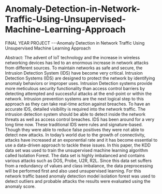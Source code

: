 # Anomaly-Detection-in-Network-Traffic-Using-Unsupervised-Machine-Learning-Approach
FINAL YEAR PROJECT ---Anomaly Detection in Network Traffic Using  Unsupervised Machine Learning Approach

Abstract: The advent of IoT technology and the increase in wireless networking devices has led to an enormous increase in network attacks from different sources. To maintain networks as safe and secure, the Intrusion Detection System (IDS) have become very critical. Intrusion Detection Systems (IDS) are designed to protect the network by identifying anomaly behaviors or improper uses. Intrusion Detection systems provide more meticulous security functionality than access control barriers by detecting attempted and successful attacks at the end-point or within the network. Intrusion prevention systems are the next logical step to this approach as they can take real-time action against breaches. To have an accurate IDS, detailed visibility is required into the network traffic. The intrusion detection system should be able to detect inside the network threats as well as access control breaches. IDS has been around for a very long time now. These traditional IDS were rules and signature-based. Though they were able to reduce false positives they were not able to detect new attacks. In today’s world due to the growth of connectivity, attacks have increased at an exponential rate and it has become essential to use a data-driven approach to tackle these issues. In this paper, the KDD data set was used to train the unsupervised machine learning algorithm called Isolation Forest. The data set is highly imbalanced and contains various attacks such as DOS, Probe, U2R, R2L. Since this data set suffers from a redundancy of values and class imbalance, the data preprocessing will be performed first and also used unsupervised learning. For this network traffic based anomaly detection model isolation forest was used to detect outliers and probable attacks the results were evaluated using the anomaly score.
